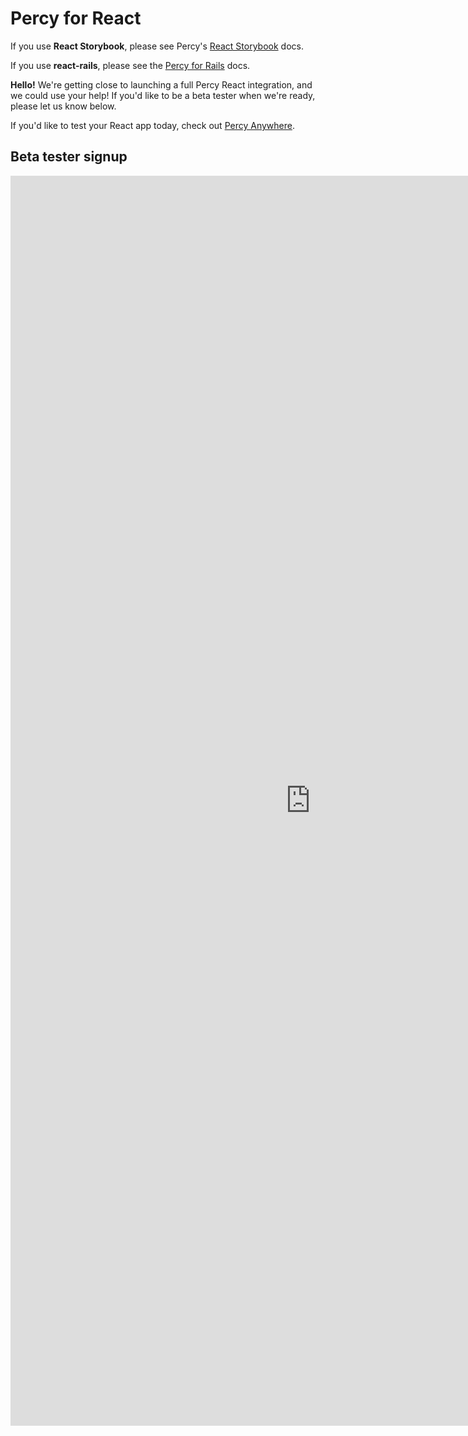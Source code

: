 # Percy for React

If you use **React Storybook**, please see Percy's [React Storybook](/docs/clients/javascript/react-storybook) docs.

If you use **react-rails**, please see the [Percy for Rails](/docs/clients/ruby/capybara-rails) docs.

<div class="Alert Alert--warning">

**Hello!** We're getting close to launching a full Percy React integration, and we could use your help! If you'd like to be a beta tester when we're ready, please let us know below.

If you'd like to test your React app today, check out [Percy Anywhere](/docs/clients/ruby/percy-anywhere).

</div>

## Beta tester signup

<iframe src="https://docs.google.com/forms/d/e/1FAIpQLSdCwHkLHb76gckcGUXD_n-JUub9S6uiYX_o2KRka4c_vGuD7w/viewform?embedded=true" width="960" height="2000" frameborder="0" marginheight="0" marginwidth="0">Loading...</iframe>
